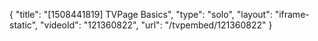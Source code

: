 {
    "title": "[1508441819] TVPage Basics",
    "type": "solo",
    "layout": "iframe-static",
    "videoId": "121360822",
    "url": "\/tvpembed\/121360822"
}